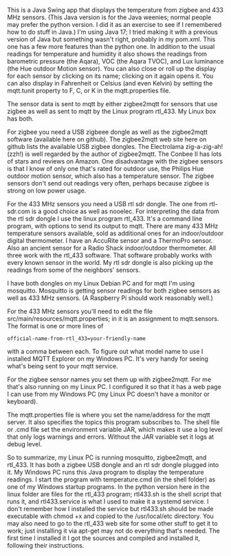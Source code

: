 This is a Java Swing app that displays the temperature from zigbee and 433 MHz sensors.  (This Java version is for the Java weenies; normal people may prefer the python version.  I did it as an exercise to see if I remembered how to do stuff in Java.)  I'm using Java 17; I tried making it with a previous version of Java but something wasn't right, probably in my pom.xml.  This one has a few more features than the python one.  In addition to the usual readings for temperature and humidity it also shows the readings from barometric pressure (the Aqara), VOC (the Aqara TVOC), and Lux luminance (the Hue outdoor Motion sensor).  You can also close or roll up the display for each sensor by clicking on its name; clicking on it again opens it.  You can also display in Fahrenheit or Celsius (and even Kelvin) by setting the mqtt.tunit property to F, C, or K in the mqtt.properties file.

The sensor data is sent to mqtt by either zigbee2mqtt for sensors that use zigbee as well as sent to mqtt by the Linux program rtl_433.  My Linux box has both.

For zigbee you need a USB zigbeee dongle as well as the zigbee2mqtt software (available here on github). The zigbee2mqtt web site here on github lists the available USB zigbee dongles. The Electrolama zig-a-zig-ah! (zzh!) is well regarded by the author of zigbee2mqtt. The Conbee II has lots of stars and reviews on Amazon. One disadvantage with the zigbee sensors is that I know of only one that's rated for outdoor use, the Philips Hue outdoor motion sensor, which also has a temperature sensor. The zigbee sensors don't send out readings very often, perhaps because zigbee is strong on low power usage.

For the 433 MHz sensors you need a USB rtl sdr dongle. The one from rtl-sdr.com is a good choice as well as nooelec. For interpreting the data from the rtl sdr dongle I use the linux program rtl_433. It's a command line program, with options to send its output to mqtt. There are many 433 MHz temperature sensors available, sold as additional ones for an indoor/outdoor digital thermometer. I have an AccuRite sensor and a ThermoPro sensor. Also an ancient sensor for a Radio Shack indoor/outdoor thermometer. All three work with the rtl_433 software. That software probably works with every known sensor in the world. My rtl sdr dongle is also picking up the readings from some of the neighbors' sensors.

I have both dongles on my Linux Debian PC and for mqtt I'm using mosquitto. Mosquitto is getting sensor readings for both zigbee sensors as well as 433 MHz sensors. (A Raspberry Pi should work reasonably well.)

For the 433 MHz sensors you'll need to edit the file src/main/resources/mqtt.properties; in it is an assignment to mqtt.sensors. The format is one or more lines of
```
official-name-from-rtl_433=your-friendly-name
```
with a comma between each. To figure out what model name to use I installed MQTT Explorer on my Windows PC. It's very handy for seeing what's being sent to your mqtt service.

For the zigbee sensor names you set them up with zigbee2mqtt. For me that's also running on my Linux PC. I configured it so that it has a web page I can use from my Windows PC (my Linux PC doesn't have a monitor or keyboard).

The mqtt.properties file is where you set the name/address for the mqtt server.  It also specifies the topics this program subscribes to.  The shell file or .cmd file set the environment variable JAR, which makes it use a log level that only logs warnings and errors.  Without the JAR variable set it logs at debug level.

So to summarize, my Linux PC is running mosquitto, zigbee2mqtt, and rtl_433. It has both a zigbee USB dongle and an rtl sdr dongle plugged into it. My Windows PC runs this Java program to display the temperature readings. I start the program with temperature.cmd (in the shell folder) as one of my Windows startup programs.  In the python version here in the linux folder are files for the rtl_433 program; rtl433.sh is the shell script that runs it, and rtl433.service is what I used to make it a systemd service.  I don't remember how I installed the service but rtl433.sh should be made executable with chmod +x and copied to the /usr/local/etc directory.  You may also need to go to the rtl_433 web site for some other stuff to get it to work; just installing it via apt-get may not do everything that's needed.  The first time I installed it I got the sources and compiled and installed it, following their instructions.
